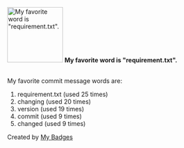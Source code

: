 <img src="https://my-badges.github.io/my-badges/favorite-word.png" alt="My favorite word is &quot;requirement.txt&quot;." title="My favorite word is &quot;requirement.txt&quot;." width="128">
<strong>My favorite word is &quot;requirement.txt&quot;.</strong>
<br><br>

My favorite commit message words are:

1. requirement.txt (used 25 times)
2. changing (used 20 times)
3. version (used 19 times)
4. commit (used 9 times)
5. changed (used 9 times)


Created by <a href="https://github.com/my-badges/my-badges">My Badges</a>